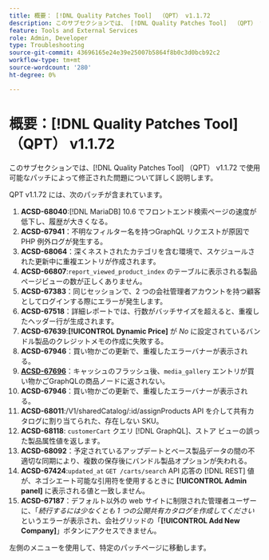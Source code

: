 ```yaml
---
title: 概要： [!DNL Quality Patches Tool]  （QPT） v1.1.72
description: このサブセクションでは、 [!DNL Quality Patches Tool]  （QPT） v1.1.72 で使用可能なパッチによって修正された問題について詳しく説明します。
feature: Tools and External Services
role: Admin, Developer
type: Troubleshooting
source-git-commit: 43696165e24e39e25007b5864f8b0c3d0bcb92c2
workflow-type: tm+mt
source-wordcount: '280'
ht-degree: 0%

---
```


# 概要：[!DNL Quality Patches Tool] （QPT） v1.1.72

このサブセクションでは、[!DNL Quality Patches Tool] （QPT） v1.1.72 で使用可能なパッチによって修正された問題について詳しく説明します。

QPT v1.1.72 には、次のパッチが含まれています。
1. **ACSD-68040**:[!DNL MariaDB] 10.6 でフロントエンド検索ページの速度が低下し、履歴が大きくなる。
1. **ACSD-67941**：不明なフィルター名を持つGraphQL リクエストが原因で PHP 例外ログが発生する。
1. **ACSD-68064**：深くネストされたカテゴリを含む環境で、スケジュールされた更新中に重複エントリが作成されます。
1. **ACSD-66807**:`report_viewed_product_index` のテーブルに表示される製品ページビューの数が正しくありません。
1. **ACSD-67383**：同じセッションで、2 つの会社管理者アカウントを持つ顧客としてログインする際にエラーが発生します。
1. **ACSD-67518**：詳細レポートでは、行数がバッチサイズを超えると、重複したヘッダー行が生成されます。
1. **ACSD-67639**:**[!UICONTROL Dynamic Price]** が *No* に設定されているバンドル製品のクレジットメモの作成に失敗する。
1. **ACSD-67946**：買い物かごの更新で、重複したエラーバナーが表示される。
1. **[ACSD-67696](/help/tools/quality-patches-tool/patches-available-in-qpt/v1-1-72/acsd-67696.md)**：キャッシュのフラッシュ後、`media_gallery` エントリが買い物かごGraphQLの商品ノードに返されない。
1. **ACSD-67946**：買い物かごの更新で、重複したエラーバナーが表示される。
1. **ACSD-68011**:/V1/sharedCatalog/:id/assignProducts API を介して共有カタログに割り当てられた、存在しない SKU。
1. **ACSD-68118**: `customerCart` クエリ [!DNL GraphQL]、ストア ビューの誤った製品属性値を返します。
1. **ACSD-68092**：予定されているアップデートとベース製品データの間の不適切な同期により、複数の保存後にバンドル製品オプションが失われる。
1. **ACSD-67424**:`updated_at` `GET /carts/search` API 応答の [!DNL REST] 値が、ネゴシエート可能な引用符を使用するときに **[!UICONTROL Admin panel]** に表示される値と一致しません。
1. **ACSD-67187**：デフォルト以外の web サイトに制限された管理者ユーザーに、「*続行するには少なくとも 1 つの公開共有カタログを作成してください* というエラーが表示され、会社グリッドの「**[!UICONTROL Add New Company]**」ボタンにアクセスできません。

左側のメニューを使用して、特定のパッチページに移動します。
